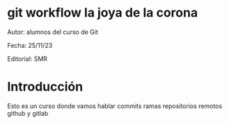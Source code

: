 # git workflow la joya de la corona

Autor: alumnos del curso de Git

Fecha: 25/11/23

Editorial: SMR

# Introducción

Esto es un curso donde vamos hablar 
commits
ramas
repositorios remotos
github y gitlab